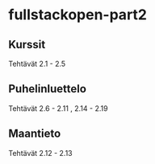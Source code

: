 # fullstackopen-part2

## Kurssit
Tehtävät 2.1 - 2.5

## Puhelinluettelo
Tehtävät 2.6 - 2.11 , 2.14 - 2.19

## Maantieto
Tehtävät 2.12 - 2.13